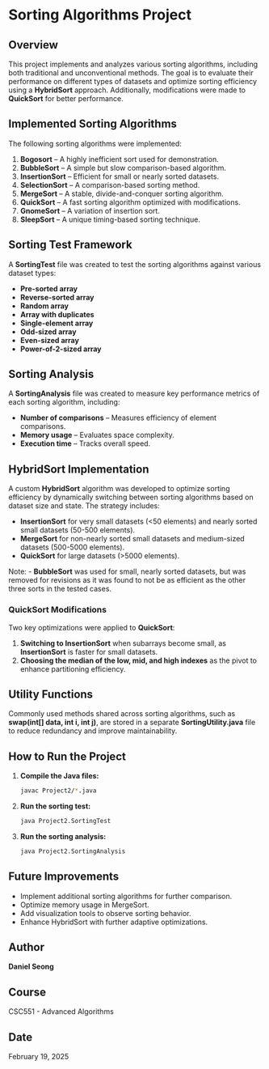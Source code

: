 # Sorting Algorithms Project

## Overview
This project implements and analyzes various sorting algorithms, including both traditional and unconventional methods. The goal is to evaluate their performance on different types of datasets and optimize sorting efficiency using a **HybridSort** approach. Additionally, modifications were made to **QuickSort** for better performance.

## Implemented Sorting Algorithms
The following sorting algorithms were implemented:

1. **Bogosort** – A highly inefficient sort used for demonstration.
2. **BubbleSort** – A simple but slow comparison-based algorithm.
3. **InsertionSort** – Efficient for small or nearly sorted datasets.
4. **SelectionSort** – A comparison-based sorting method.
5. **MergeSort** – A stable, divide-and-conquer sorting algorithm.
6. **QuickSort** – A fast sorting algorithm optimized with modifications.
7. **GnomeSort** – A variation of insertion sort.
8. **SleepSort** – A unique timing-based sorting technique.

## Sorting Test Framework
A **SortingTest** file was created to test the sorting algorithms against various dataset types:
- **Pre-sorted array**
- **Reverse-sorted array**
- **Random array**
- **Array with duplicates**
- **Single-element array**
- **Odd-sized array**
- **Even-sized array**
- **Power-of-2-sized array**

## Sorting Analysis
A **SortingAnalysis** file was created to measure key performance metrics of each sorting algorithm, including:
- **Number of comparisons** – Measures efficiency of element comparisons.
- **Memory usage** – Evaluates space complexity.
- **Execution time** – Tracks overall speed.

## HybridSort Implementation
A custom **HybridSort** algorithm was developed to optimize sorting efficiency by dynamically switching between sorting algorithms based on dataset size and state. The strategy includes:
- **InsertionSort** for very small datasets (<50 elements) and nearly sorted small datasets (50-500 elements).
- **MergeSort** for non-nearly sorted small datasets and medium-sized datasets (500-5000 elements).
- **QuickSort** for large datasets (>5000 elements).

Note: - **BubbleSort** was used for small, nearly sorted datasets, but was removed for revisions as it was found to not be as efficient as the other three sorts in the tested cases.

### QuickSort Modifications
Two key optimizations were applied to **QuickSort**:
1. **Switching to InsertionSort** when subarrays become small, as **InsertionSort** is faster for small datasets.
2. **Choosing the median of the low, mid, and high indexes** as the pivot to enhance partitioning efficiency.

## Utility Functions
Commonly used methods shared across sorting algorithms, such as **swap(int[] data, int i, int j)**, are stored in a separate **SortingUtility.java** file to reduce redundancy and improve maintainability.

## How to Run the Project
1. **Compile the Java files:**
   ```sh
   javac Project2/*.java
   ```
2. **Run the sorting test:**
   ```sh
   java Project2.SortingTest
   ```
3. **Run the sorting analysis:**
   ```sh
   java Project2.SortingAnalysis
   ```

## Future Improvements
- Implement additional sorting algorithms for further comparison.
- Optimize memory usage in MergeSort.
- Add visualization tools to observe sorting behavior.
- Enhance HybridSort with further adaptive optimizations.

## Author
**Daniel Seong**

## Course
CSC551 - Advanced Algorithms

## Date
February 19, 2025

